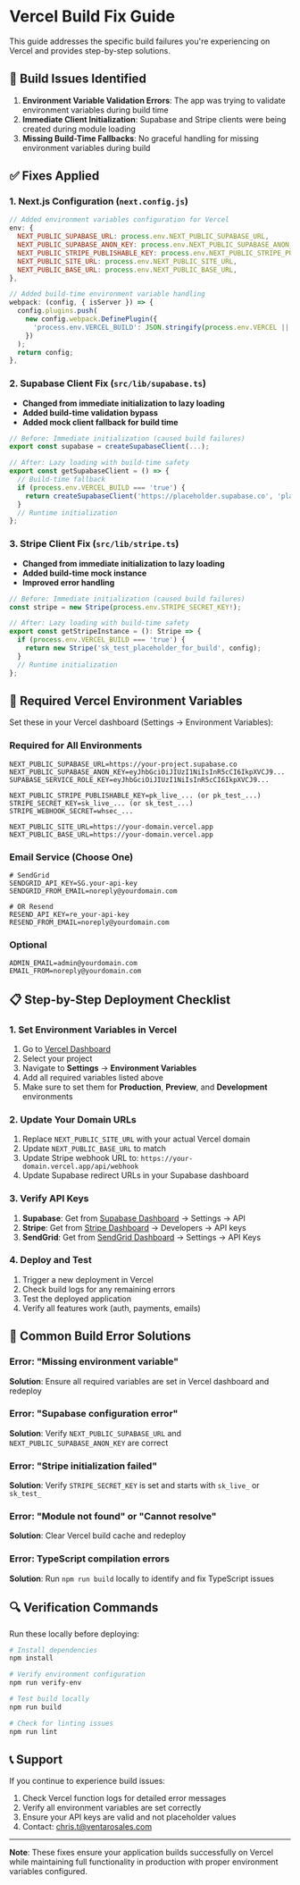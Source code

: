 # Vercel Build Fix Guide

This guide addresses the specific build failures you're experiencing on Vercel and provides step-by-step solutions.

## 🚨 Build Issues Identified

1. **Environment Variable Validation Errors**: The app was trying to validate environment variables during build time
2. **Immediate Client Initialization**: Supabase and Stripe clients were being created during module loading
3. **Missing Build-Time Fallbacks**: No graceful handling for missing environment variables during build

## ✅ Fixes Applied

### 1. Next.js Configuration (`next.config.js`)

```javascript
// Added environment variables configuration for Vercel
env: {
  NEXT_PUBLIC_SUPABASE_URL: process.env.NEXT_PUBLIC_SUPABASE_URL,
  NEXT_PUBLIC_SUPABASE_ANON_KEY: process.env.NEXT_PUBLIC_SUPABASE_ANON_KEY,
  NEXT_PUBLIC_STRIPE_PUBLISHABLE_KEY: process.env.NEXT_PUBLIC_STRIPE_PUBLISHABLE_KEY,
  NEXT_PUBLIC_SITE_URL: process.env.NEXT_PUBLIC_SITE_URL,
  NEXT_PUBLIC_BASE_URL: process.env.NEXT_PUBLIC_BASE_URL,
},

// Added build-time environment variable handling
webpack: (config, { isServer }) => {
  config.plugins.push(
    new config.webpack.DefinePlugin({
      'process.env.VERCEL_BUILD': JSON.stringify(process.env.VERCEL || 'false'),
    })
  );
  return config;
},
```

### 2. Supabase Client Fix (`src/lib/supabase.ts`)

- **Changed from immediate initialization to lazy loading**
- **Added build-time validation bypass**
- **Added mock client fallback for build time**

```javascript
// Before: Immediate initialization (caused build failures)
export const supabase = createSupabaseClient(...);

// After: Lazy loading with build-time safety
export const getSupabaseClient = () => {
  // Build-time fallback
  if (process.env.VERCEL_BUILD === 'true') {
    return createSupabaseClient('https://placeholder.supabase.co', 'placeholder-key');
  }
  // Runtime initialization
};
```

### 3. Stripe Client Fix (`src/lib/stripe.ts`)

- **Changed from immediate initialization to lazy loading**
- **Added build-time mock instance**
- **Improved error handling**

```javascript
// Before: Immediate initialization (caused build failures)
const stripe = new Stripe(process.env.STRIPE_SECRET_KEY!);

// After: Lazy loading with build-time safety
export const getStripeInstance = (): Stripe => {
  if (process.env.VERCEL_BUILD === 'true') {
    return new Stripe('sk_test_placeholder_for_build', config);
  }
  // Runtime initialization
};
```

## 🔧 Required Vercel Environment Variables

Set these in your Vercel dashboard (Settings → Environment Variables):

### Required for All Environments
```
NEXT_PUBLIC_SUPABASE_URL=https://your-project.supabase.co
NEXT_PUBLIC_SUPABASE_ANON_KEY=eyJhbGciOiJIUzI1NiIsInR5cCI6IkpXVCJ9...
SUPABASE_SERVICE_ROLE_KEY=eyJhbGciOiJIUzI1NiIsInR5cCI6IkpXVCJ9...

NEXT_PUBLIC_STRIPE_PUBLISHABLE_KEY=pk_live_... (or pk_test_...)
STRIPE_SECRET_KEY=sk_live_... (or sk_test_...)
STRIPE_WEBHOOK_SECRET=whsec_...

NEXT_PUBLIC_SITE_URL=https://your-domain.vercel.app
NEXT_PUBLIC_BASE_URL=https://your-domain.vercel.app
```

### Email Service (Choose One)
```
# SendGrid
SENDGRID_API_KEY=SG.your-api-key
SENDGRID_FROM_EMAIL=noreply@yourdomain.com

# OR Resend
RESEND_API_KEY=re_your-api-key
RESEND_FROM_EMAIL=noreply@yourdomain.com
```

### Optional
```
ADMIN_EMAIL=admin@yourdomain.com
EMAIL_FROM=noreply@yourdomain.com
```

## 📋 Step-by-Step Deployment Checklist

### 1. Set Environment Variables in Vercel
1. Go to [Vercel Dashboard](https://vercel.com/dashboard)
2. Select your project
3. Navigate to **Settings** → **Environment Variables**
4. Add all required variables listed above
5. Make sure to set them for **Production**, **Preview**, and **Development** environments

### 2. Update Your Domain URLs
1. Replace `NEXT_PUBLIC_SITE_URL` with your actual Vercel domain
2. Update `NEXT_PUBLIC_BASE_URL` to match
3. Update Stripe webhook URL to: `https://your-domain.vercel.app/api/webhook`
4. Update Supabase redirect URLs in your Supabase dashboard

### 3. Verify API Keys
1. **Supabase**: Get from [Supabase Dashboard](https://supabase.com/dashboard) → Settings → API
2. **Stripe**: Get from [Stripe Dashboard](https://dashboard.stripe.com) → Developers → API keys
3. **SendGrid**: Get from [SendGrid Dashboard](https://app.sendgrid.com) → Settings → API Keys

### 4. Deploy and Test
1. Trigger a new deployment in Vercel
2. Check build logs for any remaining errors
3. Test the deployed application
4. Verify all features work (auth, payments, emails)

## 🐛 Common Build Error Solutions

### Error: "Missing environment variable"
**Solution**: Ensure all required variables are set in Vercel dashboard and redeploy

### Error: "Supabase configuration error"
**Solution**: Verify `NEXT_PUBLIC_SUPABASE_URL` and `NEXT_PUBLIC_SUPABASE_ANON_KEY` are correct

### Error: "Stripe initialization failed"
**Solution**: Verify `STRIPE_SECRET_KEY` is set and starts with `sk_live_` or `sk_test_`

### Error: "Module not found" or "Cannot resolve"
**Solution**: Clear Vercel build cache and redeploy

### Error: TypeScript compilation errors
**Solution**: Run `npm run build` locally to identify and fix TypeScript issues

## 🔍 Verification Commands

Run these locally before deploying:

```bash
# Install dependencies
npm install

# Verify environment configuration
npm run verify-env

# Test build locally
npm run build

# Check for linting issues
npm run lint
```

## 📞 Support

If you continue to experience build issues:
1. Check Vercel function logs for detailed error messages
2. Verify all environment variables are set correctly
3. Ensure your API keys are valid and not placeholder values
4. Contact: chris.t@ventarosales.com

---

**Note**: These fixes ensure your application builds successfully on Vercel while maintaining full functionality in production with proper environment variables configured.